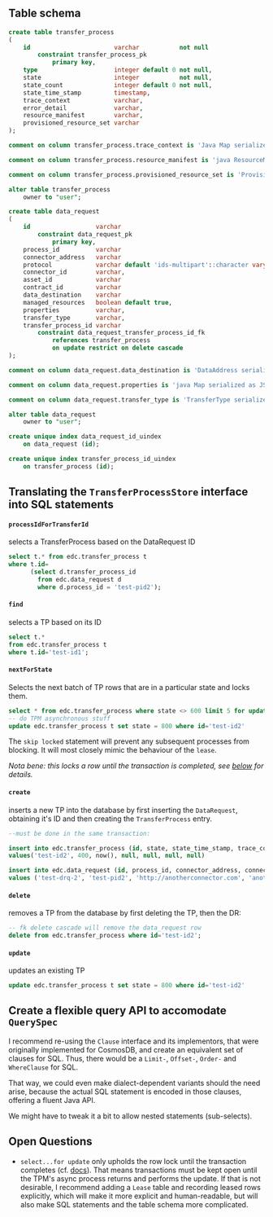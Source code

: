 ## Table schema

```sql
create table transfer_process
(
    id                       varchar           not null
        constraint transfer_process_pk
            primary key,
    type                     integer default 0 not null,
    state                    integer           not null,
    state_count              integer default 0 not null,
    state_time_stamp         timestamp,
    trace_context            varchar,
    error_detail             varchar,
    resource_manifest        varchar,
    provisioned_resource_set varchar
);

comment on column transfer_process.trace_context is 'Java Map serialized as JSON';

comment on column transfer_process.resource_manifest is 'java ResourceManifest serialized as JSON';

comment on column transfer_process.provisioned_resource_set is 'ProvisionedResourceSet serialized as JSON';

alter table transfer_process
    owner to "user";

create table data_request
(
    id                  varchar                                            not null
        constraint data_request_pk
            primary key,
    process_id          varchar                                            not null,
    connector_address   varchar                                            not null,
    protocol            varchar default 'ids-multipart'::character varying not null,
    connector_id        varchar,
    asset_id            varchar                                            not null,
    contract_id         varchar                                            not null,
    data_destination    varchar                                            not null,
    managed_resources   boolean default true,
    properties          varchar,
    transfer_type       varchar,
    transfer_process_id varchar                                            not null
        constraint data_request_transfer_process_id_fk
            references transfer_process
            on update restrict on delete cascade
);

comment on column data_request.data_destination is 'DataAddress serialized as JSON';

comment on column data_request.properties is 'java Map serialized as JSON';

comment on column data_request.transfer_type is 'TransferType serialized as JSON';

alter table data_request
    owner to "user";

create unique index data_request_id_uindex
    on data_request (id);

create unique index transfer_process_id_uindex
    on transfer_process (id);

```

## Translating the `TransferProcessStore` interface into SQL statements
#### `processIdForTransferId`
selects a TransferProcess based on the DataRequest ID
```sql
select t.* from edc.transfer_process t
where t.id=
      (select d.transfer_process_id
        from edc.data_request d
        where d.process_id = 'test-pid2');
```

#### `find`
selects a TP based on its ID
```sql
select t.* 
from edc.transfer_process t
where t.id='test-id1';
```

#### `nextForState`
Selects the next batch of TP rows that are in a particular state and locks them. 
```sql
select * from edc.transfer_process where state <> 600 limit 5 for update skip locked ;
-- do TPM asynchronous stuff
update edc.transfer_process t set state = 800 where id='test-id2'
```
The `skip locked` statement will prevent any subsequent processes from blocking. It will most closely mimic the behaviour of the `lease`.

_Nota bene: this locks a row until the transaction is completed, see [below](#open-questions) for details._ 


#### `create`
inserts a new TP into the database by first inserting the `DataRequest`, obtaining it's ID and then creating the `TransferProcess` entry.
```sql
--must be done in the same transaction:

insert into edc.transfer_process (id, state, state_time_stamp, trace_context, error_detail, resource_manifest, provisioned_resource_set)
values('test-id2', 400, now(), null, null, null, null)

insert into edc.data_request (id, process_id, connector_address, connector_id, asset_id, contract_id, data_destination, properties, transfer_type, transfer_process_id)
values ('test-drq-2', 'test-pid2', 'http://anotherconnector.com', 'anotherconnector', 'asset2', 'contract2', '{}', null, default, 'test-id2')
```

#### `delete`
removes a TP from the database by first deleting the TP, then the DR:
```sql
-- fk delete cascade will remove the data_request row
delete from edc.transfer_process where id='test-id2';
```

#### `update`
updates an existing TP
```sql
update edc.transfer_process t set state = 800 where id='test-id2'
```

## Create a flexible query API to accomodate `QuerySpec`

I recommend re-using the `Clause` interface and its implementors, that were originally implemented for CosmosDB, and create an equivalent set of clauses for SQL. Thus, there would be a `Limit-`, `Offset-`, `Order-` and `WhereClause` for SQL.

That way, we could even make dialect-dependent variants should the need arise, because the actual SQL statement is encoded in those clauses, offering a fluent Java API. 

We might have to tweak it a bit to allow nested statements (sub-selects).


## Open Questions<a name="open-questions"></a>
- `select...for update` only upholds the row lock until the transaction completes (cf. [docs](https://www.postgresql.org/docs/9.0/sql-select.html#SQL-FOR-UPDATE-SHARE)). That means transactions must be kept open until the TPM's async process returns and performs the update. 
If that is not desirable, I recommend adding a `Lease` table and recording leased rows explicitly, which will make it more explicit and human-readable, but will also make SQL statements and the table schema more complicated.